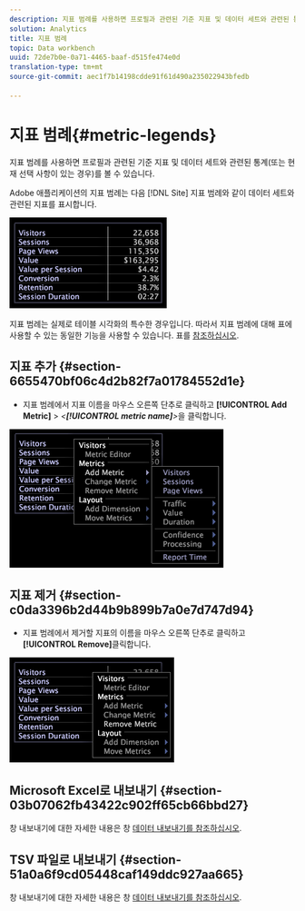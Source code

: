 ```yaml
---
description: 지표 범례를 사용하면 프로필과 관련된 기준 지표 및 데이터 세트와 관련된 통계(또는 현재 선택 사항이 있는 경우)를 볼 수 있습니다.
solution: Analytics
title: 지표 범례
topic: Data workbench
uuid: 72de7b0e-0a71-4465-baaf-d515fe474e0d
translation-type: tm+mt
source-git-commit: aec1f7b14198cdde91f61d490a235022943bfedb

---
```



# 지표 범례{#metric-legends}

지표 범례를 사용하면 프로필과 관련된 기준 지표 및 데이터 세트와 관련된 통계(또는 현재 선택 사항이 있는 경우)를 볼 수 있습니다.

Adobe 애플리케이션의 지표 범례는 다음 [!DNL Site] 지표 범례와 같이 데이터 세트와 관련된 지표를 표시합니다.

![](assets/lgd_MetricLegend.png)

지표 범례는 실제로 테이블 시각화의 특수한 경우입니다. 따라서 지표 범례에 대해 표에 사용할 수 있는 동일한 기능을 사용할 수 있습니다. 표를 [참조하십시오](../../../../home/c-get-started/c-analysis-vis/c-tables/c-tables.md#concept-c632cb8ad9724f90ac5c294d52ae667f).

## 지표 추가 {#section-6655470bf06c4d2b82f7a01784552d1e}

* 지표 범례에서 지표 이름을 마우스 오른쪽 단추로 클릭하고 **[!UICONTROL Add Metric]** > *&lt;**[!UICONTROL metric name]**>*&#x200B;을 클릭합니다.

![](assets/lgd_MetricLegend_addMetric.png)

## 지표 제거 {#section-c0da3396b2d44b9b899b7a0e7d747d94}

* 지표 범례에서 제거할 지표의 이름을 마우스 오른쪽 단추로 클릭하고 **[!UICONTROL Remove]**&#x200B;클릭합니다.

![](assets/lgd_MetricLegend_removeMetric.png)

## Microsoft Excel로 내보내기 {#section-03b07062fb43422c902ff65cb66bbd27}

창 내보내기에 대한 자세한 내용은 창 [데이터 내보내기를 참조하십시오](../../../../home/c-get-started/c-wk-win-wksp/c-exp-win-data.md#concept-8df61d64ed434cc5a499023c44197349).

## TSV 파일로 내보내기 {#section-51a0a6f9cd05448caf149ddc927aa665}

창 내보내기에 대한 자세한 내용은 창 [데이터 내보내기를 참조하십시오](../../../../home/c-get-started/c-wk-win-wksp/c-exp-win-data.md#concept-8df61d64ed434cc5a499023c44197349).
